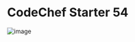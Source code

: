 # CodeChef Starter 54
![image](https://user-images.githubusercontent.com/96427746/194260580-4cfab1bd-5b65-433a-957a-25f50c9e6fc9.png)
